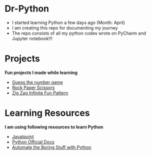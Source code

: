 # Dr-Python
- I started learning Python a few days ago (Month: April)
- I am creating this repo for documenting my journey
- The repo consists of all my python codes wrote on PyCharm and Jupyter notebook!!!


# Projects
**Fun projects I made while learning**
- [Guess the number game](https://github.com/divya-raichura/Dr-Python/blob/main/CODES/small_projects/guess_number_game/guess_number.py)
- [Rock Paper Scissors](https://github.com/divya-raichura/Dr-Python/blob/main/CODES/small_projects/rps_game/rock_paper_scissor.py)
- [Zig Zag Infinite Fun Pattern](https://github.com/divya-raichura/Dr-Python/tree/main/CODES/small_projects/ZigZag)


# Learning Resources
**I am using following resources to learn Python**
- [Javatpoint](https://www.javatpoint.com/python-tutorial)
- [Python Official Docs](https://docs.python.org/3/tutorial/index.html)
- [Automate the Boring Stuff with Python](http://automatetheboringstuff.com/#toc)

